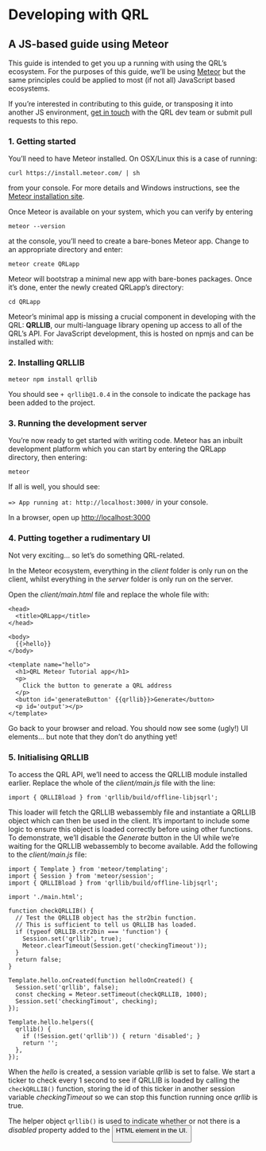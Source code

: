 # Developing with QRL
## A JS-based guide using Meteor

This guide is intended to get you up a running with using the QRL’s ecosystem.  For the purposes of this guide, we’ll be using [Meteor](https://www.meteor.com/) but the same principles could be applied to most (if not all) JavaScript based ecosystems.

If you’re interested in contributing to this guide, or transposing it into another JS environment, [get in touch](mailto:info@theqrl.org) with the QRL dev team or submit pull requests to this repo.

### 1. Getting started

You’ll need to have Meteor installed.  On OSX/Linux this is a case of running:

``curl https://install.meteor.com/ | sh``

from your console.  For more details and Windows instructions, see the [Meteor installation site](https://www.meteor.com/install).

Once Meteor is available on your system, which you can verify by entering

``meteor --version``

at the console, you’ll need to create a bare-bones Meteor app.  Change to an appropriate directory and enter:

``meteor create QRLapp``

Meteor will bootstrap a minimal new app with bare-bones packages.  Once it’s done, enter the newly created QRLapp’s directory:

``cd QRLapp``

Meteor’s minimal app is missing a crucial component in developing with the QRL: **QRLLIB**, our multi-language library opening up access to all of the QRL’s API.  For JavaScript development, this is hosted on npmjs and can be installed with:

### 2. Installing QRLLIB

``meteor npm install qrllib``

You should see ``+ qrllib@1.0.4`` in the console to indicate the package has been added to the project.

### 3. Running the development server

You’re now ready to get started with writing code.  Meteor has an inbuilt development platform which you can start by entering the QRLapp directory, then entering:

``meteor``

If all is well, you should see:

``=> App running at: http://localhost:3000/`` in your console.

In a browser, open up [http://localhost:3000](http://localhost:3000)

### 4. Putting together a rudimentary UI

Not very exciting… so let’s do something QRL-related.

In the Meteor ecosystem, everything in the _client_ folder is only run on the client, whilst everything in the _server_ folder is only run on the server.

Open the _client/main.html_ file and replace the whole file with:

```
<head>
  <title>QRLapp</title>
</head>

<body>
  {{>hello}}
</body>

<template name="hello">
  <h1>QRL Meteor Tutorial app</h1>
  <p>
    Click the button to generate a QRL address
  </p>
  <button id='generateButton' {{qrllib}}>Generate</button>
  <p id='output'></p>
</template>
```

Go back to your browser and reload.  You should now see some (ugly!) UI elements… but note that they don’t do anything yet!

### 5. Initialising QRLLIB

To access the QRL API, we’ll need to access the QRLLIB module installed earlier.  Replace the whole of the _client/main.js_ file with the line:

```
import { QRLLIBload } from 'qrllib/build/offline-libjsqrl';
```

This loader will fetch the QRLLIB webassembly file and instantiate a QRLLIB object which can then be used in the client.  It’s important to include some logic to ensure this object is loaded correctly before using other functions.  To demonstrate, we’ll disable the _Generate_ button in the UI while we’re waiting for the QRLLIB webassembly to become available.  Add the following to the _client/main.js_ file:

```
import { Template } from 'meteor/templating';
import { Session } from 'meteor/session';
import { QRLLIBload } from 'qrllib/build/offline-libjsqrl';

import './main.html';

function checkQRLLIB() {
  // Test the QRLLIB object has the str2bin function.
  // This is sufficient to tell us QRLLIB has loaded.
  if (typeof QRLLIB.str2bin === 'function') {
    Session.set('qrllib', true);
    Meteor.clearTimeout(Session.get('checkingTimeout'));
  }
  return false;
}

Template.hello.onCreated(function helloOnCreated() {
  Session.set('qrllib', false);
  const checking = Meteor.setTimeout(checkQRLLIB, 1000);
  Session.set('checkingTimout', checking);
});

Template.hello.helpers({
  qrllib() {
    if (!Session.get('qrllib')) { return 'disabled'; }
    return '';
  },
});
```

When the _hello_ <template>...</template> is created, a session variable _qrllib_ is set to false.  We start a ticker to check every 1 second to see if QRLLIB is loaded by calling the `checkQRLLIB()` function, storing the id of this ticker in another session variable _checkingTimeout_ so we can stop this function running once _qrllib_ is true.

The helper object `qrllib()` is used to indicate whether or not there is a _disabled_ property added to the <button> HTML element in the UI.
